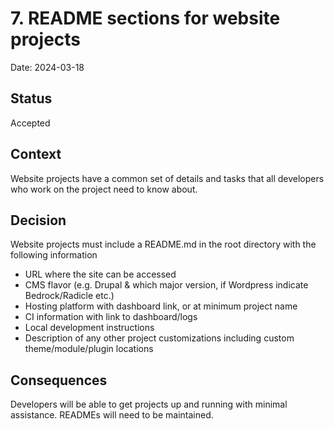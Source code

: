# 7. README sections for website projects

Date: 2024-03-18

## Status

Accepted

## Context

Website projects have a common set of details and tasks that all
developers who work on the project need to know about.

## Decision

Website projects must include a README.md in the root directory with
the following information

- URL where the site can be accessed
- CMS flavor (e.g. Drupal & which major version, if Wordpress indicate
  Bedrock/Radicle etc.)
- Hosting platform with dashboard link, or at minimum project name
- CI information with link to dashboard/logs
- Local development instructions
- Description of any other project customizations including custom
  theme/module/plugin locations

## Consequences

Developers will be able to get projects up and running with minimal
assistance. READMEs will need to be maintained.
